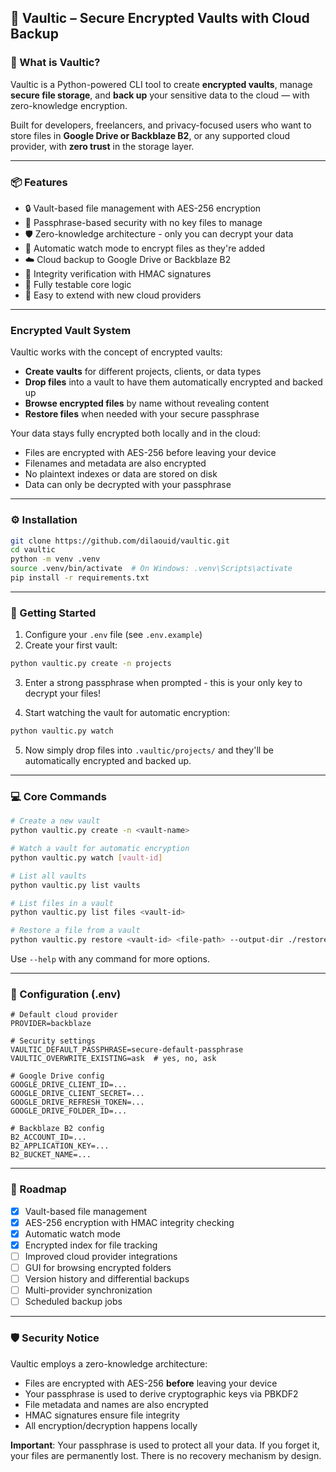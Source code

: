 ## 🧾 Vaultic – Secure Encrypted Vaults with Cloud Backup

### 🔐 What is Vaultic?

Vaultic is a Python-powered CLI tool to create **encrypted vaults**, manage **secure file storage**, and **back up** your sensitive data to the cloud — with zero-knowledge encryption.

Built for developers, freelancers, and privacy-focused users who want to store files in **Google Drive or Backblaze B2**, or any supported cloud provider, with **zero trust** in the storage layer.

---

### 📦 Features

- 🔒 Vault-based file management with AES-256 encryption
- 🔑 Passphrase-based security with no key files to manage
- 🛡️ Zero-knowledge architecture - only you can decrypt your data
- 📁 Automatic watch mode to encrypt files as they're added
- ☁️ Cloud backup to Google Drive or Backblaze B2
- 🔄 Integrity verification with HMAC signatures
- 🧪 Fully testable core logic
- 🧰 Easy to extend with new cloud providers

---

### Encrypted Vault System

Vaultic works with the concept of encrypted vaults:

- **Create vaults** for different projects, clients, or data types
- **Drop files** into a vault to have them automatically encrypted and backed up
- **Browse encrypted files** by name without revealing content
- **Restore files** when needed with your secure passphrase

Your data stays fully encrypted both locally and in the cloud:

- Files are encrypted with AES-256 before leaving your device
- Filenames and metadata are also encrypted
- No plaintext indexes or data are stored on disk
- Data can only be decrypted with your passphrase

---

### ⚙️ Installation

```bash
git clone https://github.com/dilaouid/vaultic.git
cd vaultic
python -m venv .venv
source .venv/bin/activate  # On Windows: .venv\Scripts\activate
pip install -r requirements.txt
```

---

### 🚀 Getting Started

1. Configure your `.env` file (see `.env.example`)
2. Create your first vault:

```bash
python vaultic.py create -n projects
```

3. Enter a strong passphrase when prompted - this is your only key to decrypt your files!

4. Start watching the vault for automatic encryption:

```bash
python vaultic.py watch
```

5. Now simply drop files into `.vaultic/projects/` and they'll be automatically encrypted and backed up.

---

### 💻 Core Commands

```bash
# Create a new vault
python vaultic.py create -n <vault-name>

# Watch a vault for automatic encryption
python vaultic.py watch [vault-id]

# List all vaults
python vaultic.py list vaults

# List files in a vault
python vaultic.py list files <vault-id>

# Restore a file from a vault
python vaultic.py restore <vault-id> <file-path> --output-dir ./restored
```

Use `--help` with any command for more options.

---

### 📁 Configuration (.env)

```env
# Default cloud provider
PROVIDER=backblaze

# Security settings
VAULTIC_DEFAULT_PASSPHRASE=secure-default-passphrase
VAULTIC_OVERWRITE_EXISTING=ask  # yes, no, ask

# Google Drive config
GOOGLE_DRIVE_CLIENT_ID=...
GOOGLE_DRIVE_CLIENT_SECRET=...
GOOGLE_DRIVE_REFRESH_TOKEN=...
GOOGLE_DRIVE_FOLDER_ID=...

# Backblaze B2 config
B2_ACCOUNT_ID=...
B2_APPLICATION_KEY=...
B2_BUCKET_NAME=...
```

---

### 🔧 Roadmap

- [x] Vault-based file management
- [x] AES-256 encryption with HMAC integrity checking
- [x] Automatic watch mode
- [x] Encrypted index for file tracking
- [ ] Improved cloud provider integrations
- [ ] GUI for browsing encrypted folders
- [ ] Version history and differential backups
- [ ] Multi-provider synchronization
- [ ] Scheduled backup jobs

---

### 🛡 Security Notice

Vaultic employs a zero-knowledge architecture:

- Files are encrypted with AES-256 **before** leaving your device
- Your passphrase is used to derive cryptographic keys via PBKDF2
- File metadata and names are also encrypted
- HMAC signatures ensure file integrity
- All encryption/decryption happens locally

**Important**: Your passphrase is used to protect all your data. If you forget it, your files are permanently lost. There is no recovery mechanism by design.
